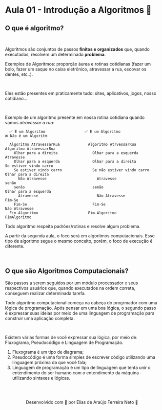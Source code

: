 # Aula 01 - Introdução a Algoritmos 💭

<h2>O que é algoritmo?</h2>

<br>

<p>
  Algoritmos são conjuntos de passos <strong>finitos e organizados</strong> que, quando
  executados, resolvem um determinado <strong>problema</strong>.

  <br>

  Exemplos de Algoritmos: proporção áurea e rotinas cotidianas (fazer um bolo,
  fazer um saque no caixa eletrônico, atravessar a rua, escovar os dentes, etc..). 

  <br>

  Eles estão presentes em praticamente tudo: sites, aplicativos, jogos, nosso cotidiano...

  <br>

  Exemplo de um algoritmo presente em nossa rotina cotidiana quando vamos <em>atravessar a rua</em>:
</p>

````
  ✅ É um Algoritmo                  ✅ É um Algoritmo                   ❌ Não é um Algoritm

  Algoritmo AtravessarRua             Algoritmo AtrvessarRua               Algoritmo AtravessarRua
    Olhar para a direita                Olhar para a esquerda                Atravesse
    Olhar para a esquerda               Olhar para a direita                 Se estiver vindo carro
    Se estiver vindo carro              Se não estiver vindo carro             Olhar para a direita
      Não Atravesse                       Atravesse                          senão
    senão                               senão                                  Olhar para a esquerda
      Atravesse                           Não Atravesse                      Fim-Se
    Fim-Se                              Fim-Se                               Não Atravesse
  Fim-Algoritmo                       Fim-Algoritmo                        FimAlgoritmo
````

<p>
  Todo algoritmo respeita padrões/rotinas e resolve algum problema.
</p>

<p>
  A partir da segunda aula, o foco será em algoritmos computacionais. Esse tipo de algoritmo segue o mesmo conceito, porém,
  o foco de execução é diferente.
</p>

<br>

<h2>O que são Algoritmos Computacionais?</h2>

<p>
  São passos a serem seguidos por um módulo processador e seus respectivos usuários que, quando executados
  na ordem correta, conseguem realizar determinada tarefa.

  <br>

  Todo algoritmo computacional começa na cabeça do progrmador com uma lógica de programação. Após pensar 
  em uma boa lógica, o segundo passo é expressar suas ideias por meio de uma linguagem de programação 
  para construir uma aplicação completa.

  <br>

  Existem várias formas de você expressar sua lógica, por meio de: Fluxograma, Pseudocódigo e Linguagem de Programação.
  1. Fluxograma é um tipo de diagrama; 
  2. Pseudocódigo é uma forma simples de escrever código utilizando uma linguagem próxima da que você fala;
  3. Linguagem de programação é um tipo de linguagem que tenta unir o entendimento do ser humano com o 
  entendimento da máquina - utilizando sintaxes e lógicas.
</p>

<br><br>

<p align="center"> Desenvolvido com 💙 por Elias de Araújo Ferreira Neto 👋 <p>